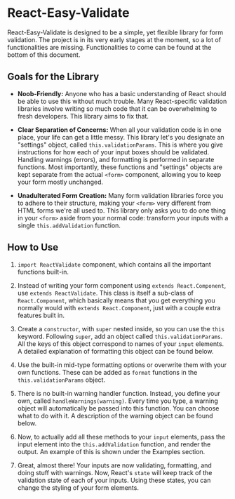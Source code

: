 # React-Easy-Validate

React-Easy-Validate is designed to be a simple, yet flexible library for form validation. The project is in its very early stages at the moment, so a lot of functionalities are missing. Functionalities to come can be found at the bottom of this document. 

## Goals for the Library

* **Noob-Friendly:** Anyone who has a basic understanding of React should be able to use this without much trouble. Many React-specific validation libraries involve writing so much code that it can be overwhelming to fresh developers. This library aims to fix that.

* **Clear Separation of Concerns:** When all your validation code is in one place, your life can get a little messy. This library let's you designate an "settings" object, called `this.validationParams`. This is where you give instructions for how each of your input boxes should be validated. Handling warnings (errors), and formatting is performed in separate functions. Most importantly, these functions and "settings" objects are kept separate from the actual `<form>` component, allowing you to keep your form mostly unchanged. 

* **Unadulterated Form Creation:** Many form validation libraries force you to adhere to their structure, making your `<form>` very different from HTML forms we're all used to. This library only asks you to do one thing in your `<form>` aside from your normal code: transform your inputs with a single `this.addValidation` function. 

## How to Use 

1) `import ReactValidate` component, which contains all the important functions built-in. 

2) Instead of writing your form component using `extends React.Component`, use `extends ReactValidate`. This class is itself a sub-class of `React.Component`, which basically means that you get everything you normally would with `extends React.Component`, just with a couple extra features built in. 

3) Create a `constructor`, with `super` nested inside, so you can use the `this` keyword. Following `super`, add an object called `this.validationParams`. All the keys of this object correspond to names of your `input` elements. A detailed explanation of formatting this object can be found below. 

4) Use the built-in mid-type formatting options or overwrite them with your own functions. These can be added as `format` functions in the `this.validationParams` object. 

5) There is no built-in warning handler function. Instead, you define your own, called `handleWarnings(warning)`. Every time you type, a warning object will automatically be passed into this function. You can choose what to do with it. A description of the warning object can be found below. 

6) Now, to actually add all these methods to your `input` elements, pass the input element into the `this.addValidation` function, and render the output. An example of this is shown under the Examples section. 

7) Great, almost there! Your inputs are now validating, formatting, and doing stuff with warnings. Now, React's `state` will keep track of the validation state of each of your inputs. Using these states, you can change the styling of your form elements. 


